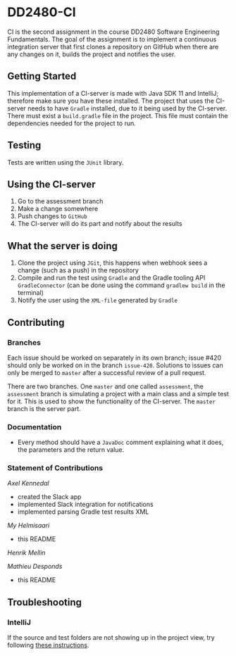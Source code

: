 # DD2480-CI
CI is the second assignment in the course DD2480 Software Engineering Fundamentals. The goal of the assignment is to implement a continuous integration server that first clones a repository on GitHub when there are any changes on it, builds the project and notifies the user. 

## Getting Started
This implementation of a CI-server is made with Java SDK 11 and IntelliJ; therefore make sure you have these installed. The project that uses the CI-server needs to have `Gradle` installed, due to it being used by the CI-server. There must exist a `build.gradle` file in the project. This file must contain the dependencies needed for the project to run.

## Testing
Tests are written using the `JUnit` library. 

## Using the CI-server
1. Go to the assessment branch
1. Make a change somewhere
1. Push changes to `GitHub`
1. The CI-server will do its part and notify about the results

## What the server is doing
1. Clone the project using `JGit`, this happens when webhook sees a change (such as a push) in the repository
1. Compile and run the test using `Gradle` and the Gradle tooling API `GradleConnector` (can be done using the command `gradlew build` in the terminal)
1. Notify the user using the `XML-file` generated by `Gradle`

## Contributing
### Branches
Each issue should be worked on separately in its own branch; issue #420 should only be worked on in the branch `issue-420`. Solutions to issues can only be merged to `master` after a successful review of a pull request.

There are two branches. One `master` and one called `assessment`, the `assessment` branch is simulating a project with a main class and a simple test for it. This is used to show the functionality of the CI-server. The `master` branch is the server part.

### Documentation
* Every method should have a `JavaDoc` comment explaining what it does, the parameters and the return value. 

### Statement of Contributions
_Axel Kennedal_
* created the Slack app
* implemented Slack integration for notifications
* implemented parsing Gradle test results XML
    
_My Helmisaari_
 * this README

       
_Henrik Mellin_

   
_Mathieu Desponds_
 * this README
    
## Troubleshooting
### IntelliJ
If the source and test folders are not showing up in the project view, try following [these instructions](https://stackoverflow.com/questions/5816419/intellij-does-not-show-project-folders).
